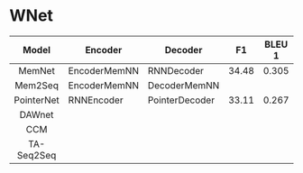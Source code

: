 # WNet

| Model        | Encoder | Decoder | F1           | BLEU 1       | BLEU 2       |
| :----------: | ------------ | ------------ | :----------: |:----------:|:---------------:|
| MemNet | EncoderMemNN | RNNDecoder | 34.48 |0.305|0.181|
| Mem2Seq | EncoderMemNN | DecoderMemNN |  |||
| PointerNet | RNNEncoder | PointerDecoder | 33.11 |0.267|0.165|
| DAWnet | | | |||
| CCM | | | |||
| TA-Seq2Seq | | | |||

